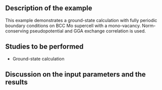 Description of the example
--------------------------
This example demonstrates a ground-state calculation with fully periodic boundary conditions on BCC Mo supercell with a mono-vacancy. Norm-conserving pseudopotential and GGA exchange correlation is used.

Studies to be performed
------------------------
* Ground-state calculation


Discussion on the input parameters and the results
-------------------------------------------

